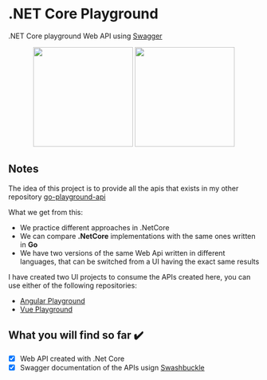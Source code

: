 # .NET Core Playground
.NET Core playground Web API using [Swagger](https://swagger.io/)

<p align="center">
  <img height="200" src="https://miro.medium.com/max/313/1*Voh7k0_lP6wMJEApsqfKnA.png">
  <img height="200" src="https://upload.wikimedia.org/wikipedia/commons/a/ab/Swagger-logo.png">
</p>

## Notes
The idea of this project is to provide all the apis that exists in my other repository [go-playground-api](https://github.com/joacod/go-playground-api)

What we get from this:
- We practice different approaches in .NetCore
- We can compare **.NetCore** implementations with the same ones written in **Go**
- We have two versions of the same Web Api written in different languages, that can be switched from a UI having the exact same results

I have created two UI projects to consume the APIs created here, you can use either of the following repositories:
- [Angular Playground](https://github.com/joacod/angular-playground-ui)
- [Vue Playground](https://github.com/joacod/vue-playground-ui)

## What you will find so far :heavy_check_mark:
- [x] Web API created with .Net Core
- [x] Swagger documentation of the APIs usign [Swashbuckle](https://www.nuget.org/packages/Swashbuckle.AspNetCore/)
